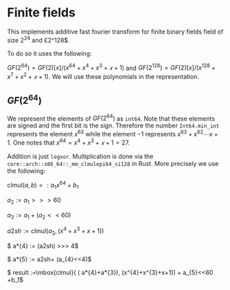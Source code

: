 # Finite fields

This implements additive fast fourier transform for finite binary fields field of size $2^24$ and £2^128$.

To do so it uses the following:

$GF(2^{64})= GF(2)[x]/(x^{64}+x^4+x^3+𝑥+1)$ and $GF(2^{128})= GF(2)[x]/(x^{128}+x^7+x^2+𝑥+1)$. We will use these polynomials in the representation.

## $GF(2^{64})$

We represent the elements of $GF(2^{64})$ as `int64`. Note that these elements are signed and the first bit is the sign. Therefore the number `Int64.min_int` represents the element $x^{63}$ while the element $-1$ represents $x^{63}+x^{62}\cdots x+1$. One notes that $x^{64}=x^4+x^3+𝑥+1=27$.

Addition is just `logxor`.
Multiplication is done via the `core::arch::x86_64::_mm_clmulepi64_si128` in Rust. More precisely we use the following:

$\mbox{clmul}(a,  b)=: a_1x^{64} +b_1$

$a_{2} := a_{1} >>> 60$

$a_{3} := a_1+ (a_{2}<<60)$

$a2sh := \mbox{clmul}(a_2,  (x^{4}+x^{3}+x+1))$

$ a\*{4} := (a2sh) >>> 4$

$ a\*{5} := a2sh+ (a\_{4}<<4)$

$ result :=\mbox{clmul}( ( a*{4}+a*{3}), (x^{4}+x^{3}+x+1)) + a\_{5}<<60 +b_1$
